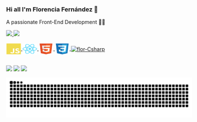 ### Hi all I'm Florencia Fernández 👋
A passionate Front-End Development 🚀👋
<div style="display: inline_block">
  <a href="https://github.com/florenciafer">
 <img height="180em" src="https://github-readme-stats.vercel.app/api?username=florenciafer&show_icons=true&theme=tokyonight&include_all_commits=true&count_private=true"/>
  <img height="180em" src="https://github-readme-stats.vercel.app/api/top-langs/?username=florenciafer&layout=compact&langs_count=7&theme=tokyonight"/>
</div>
<div style="display: inline_block"><br>
  <img align="center" alt="flor-Js" height="30" width="40" src="https://raw.githubusercontent.com/devicons/devicon/master/icons/javascript/javascript-plain.svg">
  <img align="center" alt="flor-React" height="30" width="40" src="https://raw.githubusercontent.com/devicons/devicon/master/icons/react/react-original.svg">
  <img align="center" alt="flor-HTML" height="30" width="40" src="https://raw.githubusercontent.com/devicons/devicon/master/icons/html5/html5-original.svg">
  <img align="center" alt="flor-CSS" height="30" width="40" src="https://raw.githubusercontent.com/devicons/devicon/master/icons/css3/css3-original.svg">
  <img align="center" alt="flor-Csharp" height="30" width="50" src="https://img.shields.io/badge/Sass-CC6699?style=for-the-badge&logo=sass&logoColor=white">
 

</div>
  
  ##
 
<div> 

 <a href="https://discord.com/channels/@me/828203223848058910" target="_blank"><img src="https://img.shields.io/badge/Discord-7289DA?style=for-the-badge&logo=discord&logoColor=white" target="_blank"></a> 
  <a href="mailto:florenciafernandezasconape@gmail.com"><img src="https://img.shields.io/badge/-Gmail-%23333?style=for-the-badge&logo=gmail&logoColor=red" target="_blank"></a>
  <a href="https://www.linkedin.com/in/florencia-sol-fern%C3%A1ndez-asconape/" target="_blank"><img src="https://img.shields.io/badge/-LinkedIn-%230077B5?style=for-the-badge&logo=linkedin&logoColor=white" target="_blank"></a> 
 
   ![Snake animation](https://github.com/florenciafer/florenciafer/blob/output/github-contribution-grid-snake.svg)
 
</div>
